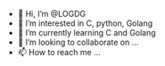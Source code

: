 - 👋 Hi, I’m @LOGDG
- 👀 I’m interested in C, python, Golang
- 🌱 I’m currently learning C and Golang
- 💞️ I’m looking to collaborate on ...
- 📫 How to reach me ...

<!---
LOGDG/LOGDG is a ✨ special ✨ repository because its `README.md` (this file) appears on your GitHub profile.
You can click the Preview link to take a look at your changes.
--->
